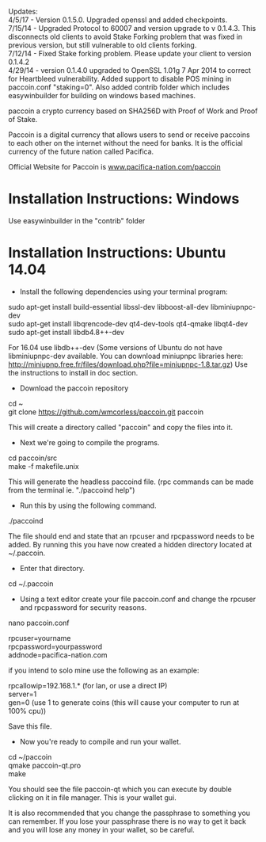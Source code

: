 Updates:<br>
4/5/17 - Version 0.1.5.0. Upgraded openssl and added checkpoints. <br>
7/15/14 - Upgraded Protocol to 60007 and version upgrade to v 0.1.4.3. This disconnects old clients to avoid Stake Forking problem that was fixed in previous version, but still vulnerable to old clients forking.<br>
7/12/14 - Fixed Stake forking problem. Please update your client to version 0.1.4.2<br>
4/29/14 - version 0.1.4.0 upgraded to OpenSSL 1.01g 7 Apr 2014 to correct for Heartbleed vulnerability. Added support to disable POS mining in paccoin.conf "staking=0". Also added contrib folder which includes easywinbuilder for building on windows based machines.<br>

paccoin a crypto currency based on SHA256D with Proof of Work and Proof of Stake.
 
Paccoin is a digital currency that allows users to send or receive paccoins to each other on the internet without the need for banks. It is the official currency of the future nation called Pacifica. 

Official Website for Paccoin is www.pacifica-nation.com/paccoin

<h1>Installation Instructions: Windows</h1>

Use easywinbuilder in the "contrib" folder

<h1>Installation Instructions: Ubuntu 14.04</h1>

* Install the following dependencies using your terminal program:

sudo apt-get install build-essential libssl-dev libboost-all-dev libminiupnpc-dev<br>
sudo apt-get install libqrencode-dev qt4-dev-tools qt4-qmake libqt4-dev<br>
sudo apt-get install libdb4.8++-dev<br>

For 16.04 use libdb++-dev
(Some versions of Ubuntu do not have libminiupnpc-dev available. You can download miniupnpc libraries here: http://miniupnp.free.fr/files/download.php?file=miniupnpc-1.8.tar.gz) Use the instructions to install in doc section.

* Download the paccoin repository

cd ~<br>
git clone https://github.com/wmcorless/paccoin.git paccoin

This will create a directory called "paccoin" and copy the files into it. 

* Next we're going to compile the programs.

cd paccoin/src<br>
make -f makefile.unix

This will generate the headless paccoind file. (rpc commands can be made from the terminal ie. "./paccoind help")

* Run this by using the following command.

./paccoind

The file should end and state that an rpcuser and rpcpassword needs to be added. By running this you have now created 
a hidden directory located at ~/.paccoin. 

* Enter that directory.

cd ~/.paccoin

* Using a text editor create your file paccoin.conf and change the rpcuser and rpcpassword for security 
reasons. 

nano paccoin.conf

rpcuser=yourname<br>
rpcpassword=yourpassword<br>
addnode=pacifica-nation.com

if you intend to solo mine use the following as an example:

rpcallowip=192.168.1.* (for lan, or use a direct IP)<br>
server=1<br>
gen=0 (use 1 to generate coins (this will cause your computer to run at 100% cpu))<br>

Save this file. 

* Now you're ready to compile and run your wallet.

cd ~/paccoin<br>
qmake paccoin-qt.pro<br>
make

You should see the file paccoin-qt which you can execute by double clicking on it in file manager. This is your wallet 
gui.

It is also recommended that you change the passphrase to something you can remember. If you lose your passphrase 
there is no way to get it back and you will lose any money in your wallet, so be careful.
